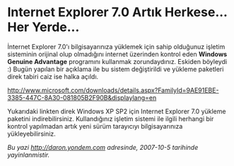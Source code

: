 # Internet Explorer 7.0 Artık Herkese... Her Yerde...
İnternet Explorer 7.0'ı bilgisayarınıza yüklemek için sahip olduğunuz
işletim sisteminin orijinal olup olmadığını internet üzerinden kontrol
eden **Windows Genuine Advantage** programını kullanmak zorundaydınız.
Eskiden böyleydi :) Bugün yapılan bir açıklama ile bu sistem
değiştirildi ve yükleme paketleri direk tabiri caiz ise halka açıldı.

<http://www.microsoft.com/downloads/details.aspx?FamilyId=9AE91EBE-3385-447C-8A30-081805B2F90B&displaylang=en>

Yukarıdaki linkten direk Windows XP SP2 için Internet Explorer 7.0
yükleme paketini indirebilirsiniz. Kullandığınız işletim sistemi ile
ilgili herhangi bir kontrol yapılmadan artık yeni sürüm tarayıcıyı
bilgisayarınıza yükleyebilirsiniz.



*Bu yazi http://daron.yondem.com adresinde, 2007-10-5 tarihinde yayinlanmistir.*
